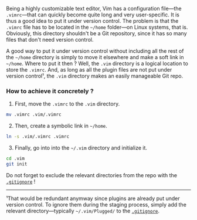 Being a highly customizable text editor, Vim has a configuration file—the
`.vimrc`—that can quickly become quite long and very user-specific.
It is thus a good idea to put it under version control.
The problem is that the `.vimrc` file has to be located in the `~/home`
folder—on Linux systems, that is.
Obviously, this directory shouldn't be a Git repository,
since it has so many files that don't need version control.

A good way to put it under version control without including
all the rest of the `~/home` directory is simply to move it elsewhere
and make a soft link in `~/home`.
Where to put it then ?
Well, the `.vim` directory is a logical location to store the `.vimrc`.
And, as long as all the plugin files are not put under version control¹,
the `.vim` directory makes an easily manageable Git repo.


### How to achieve it concretely ?

1. First, move the `.vimrc` to the `.vim` directory.
```bash
mv .vimrc .vim/.vimrc
```

2. Then, create a symbolic link in `~/home`.
```bash
ln -s .vim/.vimrc .vimrc
```

3. Finally, go into into the `~/.vim` directory and initialize it.
```bash
cd .vim
git init
```

Do not forget to exclude the relevant directories from the repo
with the [`.gitignore`](.gitignore) !

---
¹That would be redundant anymway since plugins are already put under
version control.
To ignore them during the staging process, simply add the relevant
directory—typically `~/.vim/Plugged/` to the [`.gitignore`](.gitignore).
